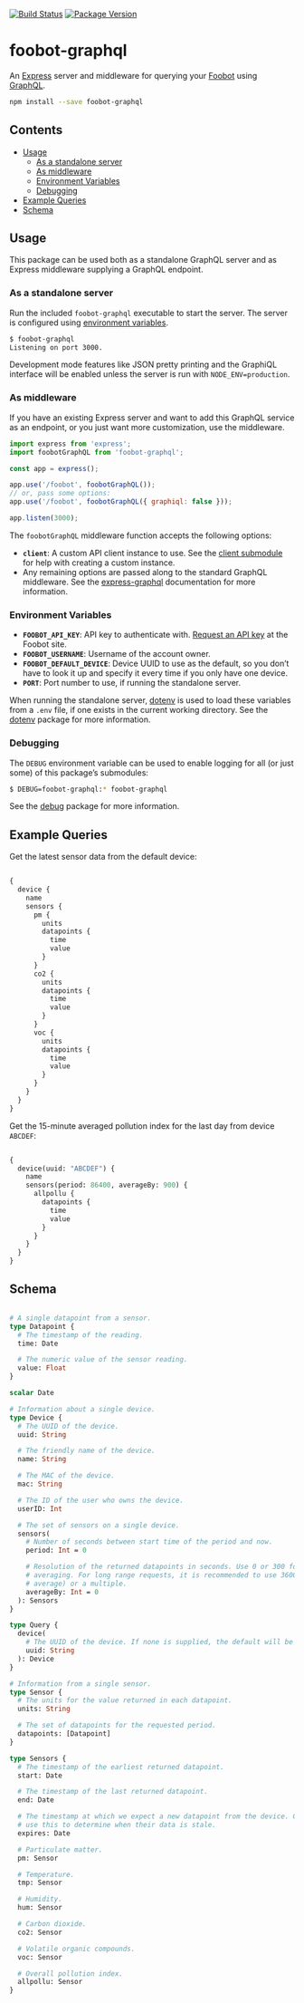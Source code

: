 [![Build Status](https://travis-ci.org/exogen/foobot-graphql.svg)](https://travis-ci.org/exogen/foobot-graphql)
[![Package Version](https://img.shields.io/npm/v/foobot-graphql.svg)](https://www.npmjs.com/package/foobot-graphql)

# foobot-graphql

An [Express][] server and middleware for querying your [Foobot][] using
[GraphQL][].

```sh
npm install --save foobot-graphql
```

<!-- START doctoc generated TOC please keep comment here to allow auto update -->
<!-- DON'T EDIT THIS SECTION, INSTEAD RE-RUN doctoc TO UPDATE -->
## Contents

- [Usage](#usage)
  - [As a standalone server](#as-a-standalone-server)
  - [As middleware](#as-middleware)
  - [Environment Variables](#environment-variables)
  - [Debugging](#debugging)
- [Example Queries](#example-queries)
- [Schema](#schema)

<!-- END doctoc generated TOC please keep comment here to allow auto update -->

## Usage

This package can be used both as a standalone GraphQL server and as Express
middleware supplying a GraphQL endpoint.

### As a standalone server

Run the included `foobot-graphql` executable to start the server. The server
is configured using [environment variables](#environment-variables).

```sh
$ foobot-graphql
Listening on port 3000.
```

Development mode features like JSON pretty printing and the GraphiQL interface
will be enabled unless the server is run with `NODE_ENV=production`.

### As middleware

If you have an existing Express server and want to add this GraphQL service as
an endpoint, or you just want more customization, use the middleware.

```js
import express from 'express';
import foobotGraphQL from 'foobot-graphql';

const app = express();

app.use('/foobot', foobotGraphQL());
// or, pass some options:
app.use('/foobot', foobotGraphQL({ graphiql: false }));

app.listen(3000);
```

The `foobotGraphQL` middleware function accepts the following options:

* **`client`**: A custom API client instance to use. See the
  [client submodule](src/client.js) for help with creating a custom instance.
* Any remaining options are passed along to the standard GraphQL middleware.
  See the [express-graphql][] documentation for more information.

### Environment Variables

* **`FOOBOT_API_KEY`**: API key to authenticate with. [Request an API key][API]
  at the Foobot site.
* **`FOOBOT_USERNAME`**: Username of the account owner.
* **`FOOBOT_DEFAULT_DEVICE`**: Device UUID to use as the default, so you
  don’t have to look it up and specify it every time if you only have one
  device.
* **`PORT`**: Port number to use, if running the standalone server.

When running the standalone server, [dotenv][] is used to load these variables
from a `.env` file, if one exists in the current working directory. See the
[dotenv][] package for more information.

### Debugging

The `DEBUG` environment variable can be used to enable logging for all (or just
some) of this package’s submodules:

```sh
$ DEBUG=foobot-graphql:* foobot-graphql
```

See the [debug][] package for more information.

## Example Queries

Get the latest sensor data from the default device:

```graphql

{
  device {
    name
    sensors {
      pm {
        units
        datapoints {
          time
          value
        }
      }
      co2 {
        units
        datapoints {
          time
          value
        }
      }
      voc {
        units
        datapoints {
          time
          value
        }
      }
    }
  }
}

```

Get the 15-minute averaged pollution index for the last day from device
`ABCDEF`:

```graphql

{
  device(uuid: "ABCDEF") {
    name
    sensors(period: 86400, averageBy: 900) {
      allpollu {
        datapoints {
          time
          value
        }
      }
    }
  }
}

```

## Schema

```graphql

# A single datapoint from a sensor.
type Datapoint {
  # The timestamp of the reading.
  time: Date

  # The numeric value of the sensor reading.
  value: Float
}

scalar Date

# Information about a single device.
type Device {
  # The UUID of the device.
  uuid: String

  # The friendly name of the device.
  name: String

  # The MAC of the device.
  mac: String

  # The ID of the user who owns the device.
  userID: Int

  # The set of sensors on a single device.
  sensors(
    # Number of seconds between start time of the period and now.
    period: Int = 0

    # Resolution of the returned datapoints in seconds. Use 0 or 300 for no
    # averaging. For long range requests, it is recommended to use 3600 (hourly
    # average) or a multiple.
    averageBy: Int = 0
  ): Sensors
}

type Query {
  device(
    # The UUID of the device. If none is supplied, the default will be determined based on the server’s configuration.
    uuid: String
  ): Device
}

# Information from a single sensor.
type Sensor {
  # The units for the value returned in each datapoint.
  units: String

  # The set of datapoints for the requested period.
  datapoints: [Datapoint]
}

type Sensors {
  # The timestamp of the earliest returned datapoint.
  start: Date

  # The timestamp of the last returned datapoint.
  end: Date

  # The timestamp at which we expect a new datapoint from the device. Clients can
  # use this to determine when their data is stale.
  expires: Date

  # Particulate matter.
  pm: Sensor

  # Temperature.
  tmp: Sensor

  # Humidity.
  hum: Sensor

  # Carbon dioxide.
  co2: Sensor

  # Volatile organic compounds.
  voc: Sensor

  # Overall pollution index.
  allpollu: Sensor
}

```

[Express]: http://expressjs.com/
[Foobot]: http://foobot.io/
[GraphQL]: http://graphql.org/
[API]: https://api.foobot.io/apidoc/index.html
[dotenv]: https://www.npmjs.com/package/dotenv
[debug]: https://www.npmjs.com/package/debug
[express-graphql]: https://www.npmjs.com/package/express-graphql
